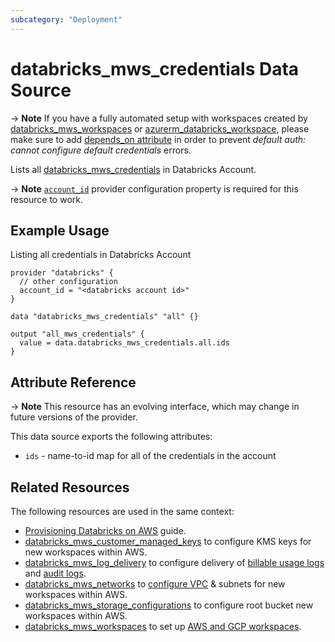 ```yaml
---
subcategory: "Deployment"
---
```

# databricks_mws_credentials Data Source

-> **Note** If you have a fully automated setup with workspaces created by [databricks_mws_workspaces](../resources/mws_workspaces.md) or [azurerm_databricks_workspace](https://registry.terraform.io/providers/hashicorp/azurerm/latest/docs/resources/databricks_workspace), please make sure to add [depends_on attribute](../guides/troubleshooting.md#data-resources-and-authentication-is-not-configured-errors) in order to prevent _default auth: cannot configure default credentials_ errors.

Lists all [databricks_mws_credentials](../resources/mws_credentials.md) in Databricks Account.

-> **Note** [`account_id`](../index.md#account_id) provider configuration property is required for this resource to work.

## Example Usage

Listing all credentials in Databricks Account

```hcl
provider "databricks" {
  // other configuration
  account_id = "<databricks account id>"
}

data "databricks_mws_credentials" "all" {}

output "all_mws_credentials" {
  value = data.databricks_mws_credentials.all.ids
}
```

## Attribute Reference

-> **Note** This resource has an evolving interface, which may change in future versions of the provider.

This data source exports the following attributes:

* `ids` - name-to-id map for all of the credentials in the account

## Related Resources

The following resources are used in the same context:

* [Provisioning Databricks on AWS](../guides/aws-workspace.md) guide.
* [databricks_mws_customer_managed_keys](mws_customer_managed_keys.md) to configure KMS keys for new workspaces within AWS.
* [databricks_mws_log_delivery](mws_log_delivery.md) to configure delivery of [billable usage logs](https://docs.databricks.com/administration-guide/account-settings/billable-usage-delivery.html) and [audit logs](https://docs.databricks.com/administration-guide/account-settings/audit-logs.html).
* [databricks_mws_networks](mws_networks.md) to [configure VPC](https://docs.databricks.com/administration-guide/cloud-configurations/aws/customer-managed-vpc.html) & subnets for new workspaces within AWS.
* [databricks_mws_storage_configurations](mws_storage_configurations.md) to configure root bucket new workspaces within AWS.
* [databricks_mws_workspaces](mws_workspaces.md) to set up [AWS and GCP workspaces](https://docs.databricks.com/getting-started/overview.html#e2-architecture-1).
